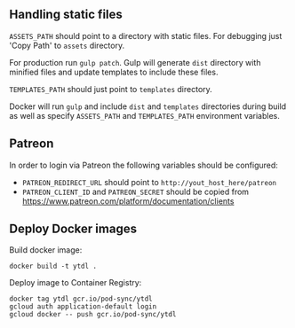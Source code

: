 ## Handling static files

`ASSETS_PATH` should point to a directory with static files.
For debugging just 'Copy Path' to `assets` directory.

For production run `gulp patch`.
Gulp will generate `dist` directory with minified files and update templates to include these files.

`TEMPLATES_PATH` should just point to `templates` directory.

Docker will run `gulp` and include `dist` and `templates` directories during build as well as specify `ASSETS_PATH` and `TEMPLATES_PATH` environment variables.

## Patreon

In order to login via Patreon the following variables should be configured:
- `PATREON_REDIRECT_URL` should point to `http://yout_host_here/patreon`
- `PATREON_CLIENT_ID` and `PATREON_SECRET` should be copied from https://www.patreon.com/platform/documentation/clients

## Deploy Docker images

Build docker image:
```
docker build -t ytdl .
```

Deploy image to Container Registry:
```
docker tag ytdl gcr.io/pod-sync/ytdl
gcloud auth application-default login
gcloud docker -- push gcr.io/pod-sync/ytdl
```